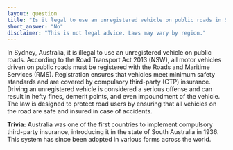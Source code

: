 ```yaml
---
layout: question
title: "Is it legal to use an unregistered vehicle on public roads in Sydney, Australia?"
short_answer: "No"
disclaimer: "This is not legal advice. Laws may vary by region."
---
```


In Sydney, Australia, it is illegal to use an unregistered vehicle on public roads. According to the Road Transport Act 2013 (NSW), all motor vehicles driven on public roads must be registered with the Roads and Maritime Services (RMS). Registration ensures that vehicles meet minimum safety standards and are covered by compulsory third-party (CTP) insurance. Driving an unregistered vehicle is considered a serious offense and can result in hefty fines, demerit points, and even impoundment of the vehicle. The law is designed to protect road users by ensuring that all vehicles on the road are safe and insured in case of accidents.

**Trivia:** Australia was one of the first countries to implement compulsory third-party insurance, introducing it in the state of South Australia in 1936. This system has since been adopted in various forms across the world.

